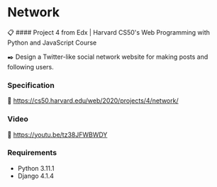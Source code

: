 # Network

📋 #### Project 4 from Edx | Harvard CS50's Web Programming with Python and JavaScript Course

✒️ Design a Twitter-like social network website for making posts and following users.


### Specification

🚀 https://cs50.harvard.edu/web/2020/projects/4/network/

### Video

🚀 https://youtu.be/tz38JFWBWDY

### Requirements

* Python 3.11.1
* Django 4.1.4
